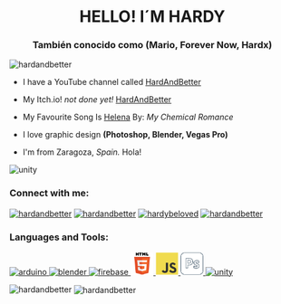 <h1 align="center">HELLO! I´M HARDY</h1>
<h3 align="center">También conocido como (Mario, Forever Now, Hardx)</h3>

<p align="left"> <img src="https://komarev.com/ghpvc/?username=hardandbetter&label=Profile%20views&color=0e75b6&style=flat" alt="hardandbetter" /> </p>

- I have a YouTube channel called [HardAndBetter](https://www.youtube.com/channel/UCBGKQOsuOunPENPod5hrMlw)

- My Itch.io! *not done yet!* [HardAndBetter](https://hardandbetterstudios.itch.io/)

- My Favourite Song Is [Helena](https://open.spotify.com/intl-es/track/5dTHtzHFPyi8TlTtzoz1J9?si=467eb78095b44674) By: *My Chemical Romance*

- I love graphic design **(Photoshop, Blender, Vegas Pro)**

- I'm from Zaragoza, *Spain.* Hola!

<img src="https://media1.tenor.com/m/h_UdcwafeoQAAAAC/blue-divider.gif" alt="unity" width="494" height="40"/>

<h3 align="left">Connect with me:</h3>
<p align="left">
<a href="https://codepen.io/hardandbetter" target="blank"><img align="center" src="https://raw.githubusercontent.com/rahuldkjain/github-profile-readme-generator/master/src/images/icons/Social/codepen.svg" alt="hardandbetter" height="30" width="40" /></a>
<a href="https://dev.to/hardandbetter" target="blank"><img align="center" src="https://raw.githubusercontent.com/rahuldkjain/github-profile-readme-generator/master/src/images/icons/Social/devto.svg" alt="hardandbetter" height="30" width="40" /></a>
<a href="https://instagram.com/hardybeloved" target="blank"><img align="center" src="https://raw.githubusercontent.com/rahuldkjain/github-profile-readme-generator/master/src/images/icons/Social/instagram.svg" alt="hardybeloved" height="30" width="40" /></a>
<a href="https://www.youtube.com/c/hardandbetter" target="blank"><img align="center" src="https://raw.githubusercontent.com/rahuldkjain/github-profile-readme-generator/master/src/images/icons/Social/youtube.svg" alt="hardandbetter" height="30" width="40" /></a>
</p>

<h3 align="left">Languages and Tools:</h3>
<p align="left"> <a href="https://www.arduino.cc/" target="_blank" rel="noreferrer"> <img src="https://cdn.worldvectorlogo.com/logos/arduino-1.svg" alt="arduino" width="40" height="40"/> </a> <a href="https://www.blender.org/" target="_blank" rel="noreferrer"> <img src="https://download.blender.org/branding/community/blender_community_badge_white.svg" alt="blender" width="40" height="40"/> </a> <a href="https://firebase.google.com/" target="_blank" rel="noreferrer"> <img src="https://www.vectorlogo.zone/logos/firebase/firebase-icon.svg" alt="firebase" width="40" height="40"/> </a> <a href="https://www.w3.org/html/" target="_blank" rel="noreferrer"> <img src="https://raw.githubusercontent.com/devicons/devicon/master/icons/html5/html5-original-wordmark.svg" alt="html5" width="40" height="40"/> </a> <a href="https://developer.mozilla.org/en-US/docs/Web/JavaScript" target="_blank" rel="noreferrer"> <img src="https://raw.githubusercontent.com/devicons/devicon/master/icons/javascript/javascript-original.svg" alt="javascript" width="40" height="40"/> </a> <a href="https://www.photoshop.com/en" target="_blank" rel="noreferrer"> <img src="https://raw.githubusercontent.com/devicons/devicon/master/icons/photoshop/photoshop-line.svg" alt="photoshop" width="40" height="40"/> </a> <a href="https://unity.com/" target="_blank" rel="noreferrer"> <img src="https://www.vectorlogo.zone/logos/unity3d/unity3d-icon.svg" alt="unity" width="40" height="40"/> </a> </p>

<p><img align="left" src="https://github-readme-stats.vercel.app/api/top-langs?username=hardandbetter&show_icons=true&locale=en&layout=compact" alt="hardandbetter" /></p>

<p>&nbsp;<img align="center" src="https://github-readme-stats.vercel.app/api?username=hardandbetter&show_icons=true&locale=en" alt="hardandbetter" /></p>
